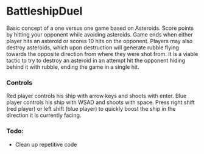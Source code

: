 # BattleshipDuel

Basic concept of a one versus one game based on Asteroids. Score points by hitting your opponent while avoiding asteroids. Game ends when either player hits an asteroid or
scores 10 hits on the opponent. Players may also destroy asteroids, which upon destruction will generate rubble flying towards the opposite direction from where they were shot from.
It is a viable tactic to try to destroy an asteroid in an attempt hit the opponent hiding behind it with rubble, ending the game in a single hit.

### Controls
Red player controls his ship with arrow keys and shoots with enter. Blue player controls his ship with WSAD and shoots with space.
Press right shift (red player) or left shift (blue player) to quickly boost the ship in the direction it is currently facing.

### Todo:
- Clean up repetitive code
